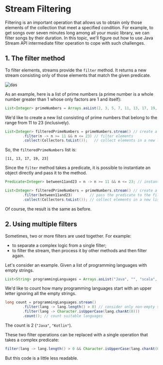 # Stream Filtering

Filtering is an important operation that allows us to obtain only those elements of the collection that meet a specified condition. For example, to get songs over seven minutes long among all your music library, we can filter songs by their duration. In this topic, we'll figure out how to use Java Stream API intermediate filter operation to cope with such challenges.

## 1. The filter method

To filter elements, streams provide the `filter` method. It returns a new stream consisting only of those elements that match the given predicate.

![das](https://ucarecdn.com/680bfcba-ce0e-4633-af01-9e267214c296/)

As an example, here is a list of prime numbers (a prime number is a whole number greater than 1 whose only factors are 1 and itself):
```java
List<Integer> primeNumbers = Arrays.asList(2, 3, 5, 7, 11, 13, 17, 19, 23, 29, 31);
```
We'd like to create a new list consisting of prime numbers that belong to the range from 11 to 23 (inclusively).
```java
List<Integer> filteredPrimeNumbers = primeNumbers.stream() // create a stream from the list
        .filter(n -> n >= 11 && n <= 23) // filter elements
        .collect(Collectors.toList());   // collect elements in a new list
```

So, the `filteredPrimeNumbers` list is:
```
[11, 13, 17, 19, 23]
```
Since the `filter` method takes a predicate, it is possible to instantiate an object directly and pass it to the method.
```java
Predicate<Integer> between11and23 = n -> n >= 11 && n <= 23; // instantiate the predicate

List<Integer> filteredPrimeNumbers = primeNumbers.stream() // create a stream from the list
        .filter(between11and23)        // pass the predicate to the filter method
        .collect(Collectors.toList()); // collect elements in a new list
```
Of course, the result is the same as before.

## 2. Using multiple filters

Sometimes, two or more filters are used together. For example:

- to separate a complex logic from a single filter;
- to filter the stream, then process it by other methods and then filter again.

Let's consider an example. Given a list of programming languages with empty strings.

```java
List<String> programmingLanguages = Arrays.asList("Java", "", "scala", "Kotlin", "", "clojure");
```

We'd like to count how many programming languages start with an upper letter ignoring all the empty strings.
```java
long count = programmingLanguages.stream()
        .filter(lang -> lang.length() > 0) // consider only non-empty strings
        .filter(lang -> Character.isUpperCase(lang.charAt(0)))
        .count(); // count suitable languages
```
The count is 2 (`"Java"`, `"Kotlin"`).

These two filter operations can be replaced with a single operation that takes a complex predicate:

```java
filter(lang -> lang.length() > 0 && Character.isUpperCase(lang.charAt(0)))
```

But this code is a little less readable.
